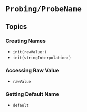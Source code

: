 # ``Probing/ProbeName``

## Topics

### Creating Names

- ``init(rawValue:)``
- ``init(stringInterpolation:)``

### Accessing Raw Value

- ``rawValue``

### Getting Default Name

- ``default``
